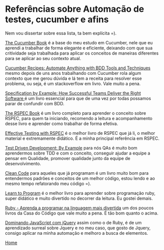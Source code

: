 # Referências sobre Automação de testes, cucumber e afins

Nem vou dissertar sobre essa lista, ta bem explícita =).

[The Cucumber Book](https://goo.gl/cbAVMG) é a base do meu estudo em Cucumber, nele que eu aprendi a trabalhar de forma elegante e eficiente, deixando com que sua critividade seja trabalhada para aplicar os conceitos de maneiras diferentes para se aplicar ao seu contexto atual.

[Cucumber Recipes: Automate Anything with BDD Tools and Techniques](https://goo.gl/ekjJjo) mesmo depois de uns anos trabalhando com Cucumber rola algum contexto que me gerou dúvida e lá tem a receita para resolver esse problema, ou seja, é um stackoverflow em livro. Vale muito a pena.

[Specification by Example: How Successful Teams Deliver the Right Software ](https://goo.gl/FYBnxw) é um livro essencial para que de uma vez por todas possamos parar de confundir com BDD.

[The RSPEC Book](https://goo.gl/1DJCS8) é um livro completo para aprender o conceito sobre RSPEC, para quem ta iniciando, recomendo a leitura e acompanhamento desse livro e aprender como trabalhar de forma efetiva.

[Effective Testing with RSPEC](https://goo.gl/xqUknv) é o melhor livro de RSPEC que já li, o melhor material e extremamente didático. É a minha principal referência em RSPEC.

[Test Driven Development: By Example](https://goo.gl/tsjXbD) para nós QAs é muito bom aprendermos sobre TDD e com o conceito, conseguir ajudar a equipe a pensar em Qualidade, promover qualidade junto da equipe de desenvolvimento.

[Clean Code](https://goo.gl/u9B2Bn) para aqueles que já programam é um livro muito bom para entendermos padrões e conceitos de um melhor código, estou lendo e ao mesmo tempo refatorando meu código =).

[Learn to Program](https://goo.gl/NtfqVA) é o melhor livro para aprender sobre programação ruby, super didático e muito divertido no decorrer da leitura. Eu gostei demais.

[Ruby - Aprenda a programar na linguagem mais divertida](https://goo.gl/ocFSVV) um dos poucos livros da Casa do Código que vale muito a pena. É tão bom quanto o acima.

[Dominando JavaScript com jQuery](https://goo.gl/3acBkQ) assim como o de Ruby, é de um aprendizado surreal sobre Jquery e no meu caso, que gosto de Jquery, consigo aplicar na minha automação e melhoro a busca de elementos.

[Home](https://github.com/thiagomarquessp/a-importancia-da-leitura-para-qas/blob/master/a-importancia-da-leitura-para-qas.md)
